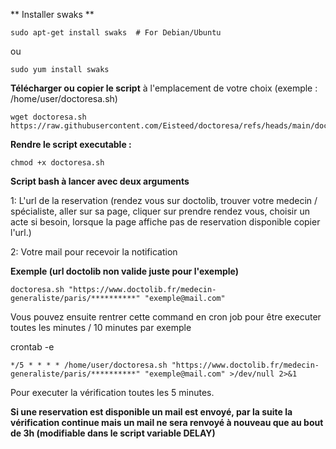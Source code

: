 ** Installer swaks **
```
sudo apt-get install swaks  # For Debian/Ubuntu
```
ou
```
sudo yum install swaks
``` 

**Télécharger ou copier le script** à l'emplacement de votre choix (exemple : /home/user/doctoresa.sh)

```
wget doctoresa.sh https://raw.githubusercontent.com/Eisteed/doctoresa/refs/heads/main/doctoresa.sh
```


**Rendre le script executable :**

```
chmod +x doctoresa.sh
```


**Script bash à lancer avec deux arguments**

1: L'url de la reservation (rendez vous sur doctolib, trouver votre medecin / spécialiste, aller sur sa page, cliquer sur prendre rendez vous, choisir un acte si besoin, lorsque la page affiche pas de reservation disponible copier l'url.)

2: Votre mail pour recevoir la notification


**Exemple (url doctolib non valide juste pour l'exemple)**

```
doctoresa.sh "https://www.doctolib.fr/medecin-generaliste/paris/**********" "exemple@mail.com"
```

Vous pouvez ensuite rentrer cette command en cron job pour être executer toutes les minutes / 10 minutes par exemple

crontab -e
```
*/5 * * * * /home/user/doctoresa.sh "https://www.doctolib.fr/medecin-generaliste/paris/**********" "exemple@mail.com" >/dev/null 2>&1
```

Pour executer la vérification toutes les 5 minutes.


**Si une reservation est disponible un mail est envoyé, par la suite la vérification continue mais un mail ne sera renvoyé à nouveau que au bout de 3h (modifiable dans le script variable DELAY)**
